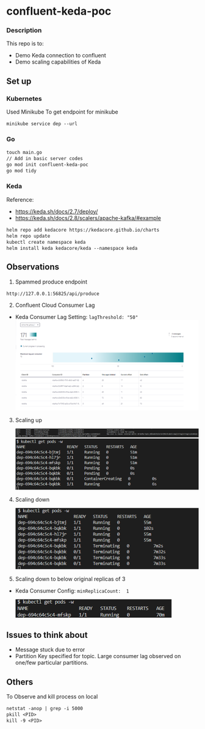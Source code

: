 # confluent-keda-poc
### Description
This repo is to:
- Demo Keda connection to confluent
- Demo scaling capabilities of Keda

## Set up
### Kubernetes
Used Minikube
To get endpoint for minikube 
```
minikube service dep --url
```

### Go
```
touch main.go
// Add in basic server codes
go mod init confluent-keda-poc
go mod tidy
```

### Keda
Reference: 
- https://keda.sh/docs/2.7/deploy/
- https://keda.sh/docs/2.8/scalers/apache-kafka/#example
```
helm repo add kedacore https://kedacore.github.io/charts
helm repo update
kubectl create namespace keda
helm install keda kedacore/keda --namespace keda
```

## Observations
1. Spammed produce endpoint 
```
http://127.0.0.1:56825/api/produce
```

2. Confluent Cloud Consumer Lag
- Keda Consumer Lag Setting: `lagThreshold: "50"`
    ![image.png](images/confluent-cloud-consumer-lag.png)

3. Scaling up

    ![image.png](images/kube-events.png)
    ![image.png](images/scaling-up.png)

4. Scaling down

    ![image.png](images/scaling-down.png)

5. Scaling down to below original replicas of 3
- Keda Consumer Config: `minReplicaCount:  1`

    ![image.png](images/scaled-below-original.png)


## Issues to think about
- Message stuck due to error
- Partition Key specified for topic. Large consumer lag observed on one/few particular partitions.


## Others
To Observe and kill process on local
```
netstat -anop | grep -i 5000
pkill <PID>
kill -9 <PID>
```



